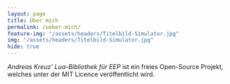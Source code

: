 ```yaml
---
layout: page
title: Über mich
permalink: /ueber-mich/
feature-img: "/assets/headers/Titelbild-Simulator.jpg"
img: "/assets/headers/Titelbild-Simulator.jpg"
hide: true
---
```


<em>Andreas Kreuz' Lua-Bibliothek für EEP</em> ist ein freies Open-Source Projekt, welches unter der MIT Licence veröffentlicht wird.
